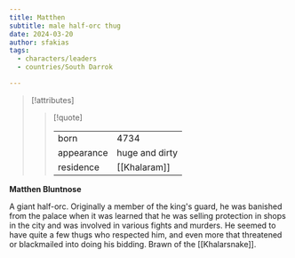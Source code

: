 ```yaml
---
title: Matthen
subtitle: male half-orc thug
date: 2024-03-20
author: sfakias
tags:
  - characters/leaders
  - countries/South Darrok

---
```

> [!attributes]
> 
> > [!quote]
> >
> > | | |
> > | --- | --- |
> > | born | 4734 |
> > | appearance | huge and dirty |
> > | residence | [[Khalaram]] |

**Matthen Bluntnose**

A giant half-orc. Originally a member of the king's guard, he was banished from the palace when it was learned that he was selling protection in shops in the city and was involved in various fights and murders. He seemed to have quite a few thugs who respected him, and even more that threatened or blackmailed into doing his bidding. Brawn of the [[Khalarsnake]].
 